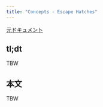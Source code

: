 ```yaml
---
title: "Concepts - Escape Hatches"
---
```


[元ドキュメント](https://docs.aws.amazon.com/cdk/v2/guide/cfn_layer.html)

## tl;dt

TBW

## 本文

TBW
